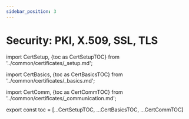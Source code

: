 ```yaml
---
sidebar_position: 3
---
```


# Security: PKI, X.509, SSL, TLS

import CertSetup, {toc as CertSetupTOC} from '../common/certificates/_setup.md';

<CertSetup/>

import CertBasics, {toc as CertBasicsTOC} from '../common/certificates/_basics.md';

<CertBasics/>

import CertComm, {toc as CertCommTOC} from '../common/certificates/_communication.md';

<CertComm/>

export const toc = [...CertSetupTOC, ...CertBasicsTOC, ...CertCommTOC]
